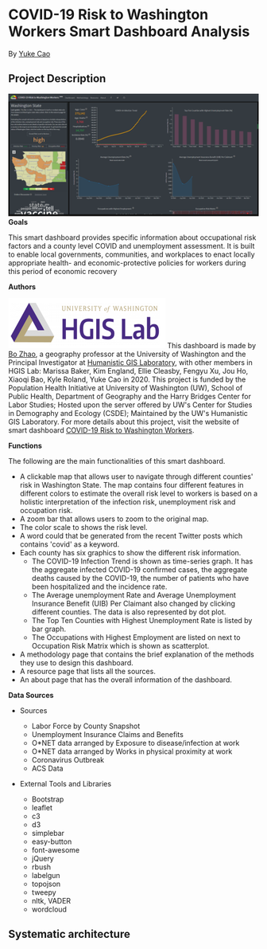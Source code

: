 # COVID-19 Risk to Washington Workers Smart Dashboard Analysis

By [Yuke Cao](https://www.linkedin.com/in/yuke-cao-261838191/)

## Project Description
![cover](img/cover.png)
**Goals**

This smart dashboard provides specific information about occupational risk factors and a county level COVID and unemployment assessment. It is built to enable local governments, communities, and workplaces to enact locally appropriate health- and economic-protective policies for workers during this period of economic recovery

**Authors**

![hgis](img/hgis.png)
This dashboard is made by [Bo Zhao](https://github.com/jakobzhao), a geography professor at the University of Washington and the Principal Investigator at [Humanistic GIS Laboratory](https://hgis.uw.edu/), with other members in HGIS Lab: Marissa Baker, Kim England, Ellie Cleasby, Fengyu Xu, Jou Ho, Xiaoqi Bao, Kyle Roland, Yuke Cao in 2020. This project is funded by the Population Health Initiative at University of Washington (UW), School of Public Health, Department of Geography and the Harry Bridges Center for Labor Studies; Hosted upon the server offered by UW's Center for Studies in Demography and Ecology (CSDE); Maintained by the UW's Humanistic GIS Laboratory. For more details about this project, visit the website of smart dashboard [COVID-19 Risk to Washington Workers](https://hgis.uw.edu/covid19-workers).

**Functions**

The following are the main functionalities of this smart dashboard.
- A clickable map that allows user to navigate through different counties' risk in Washington State. The map contains four different features in different colors to estimate the overall risk level to workers is based on a holistic interpretation of the infection risk, unemployment risk and occupation risk.
- A zoom bar that allows users to zoom to the original map.
- The color scale to shows the risk level.
- A word could that be generated from the recent Twitter posts which contains 'covid' as a keyword.
- Each county has six graphics to show the different risk information.
  - The COVID-19 Infection Trend is shown as time-series graph. It has the aggregate infected COVID-19 confirmed cases, the aggregate deaths caused by the COVID-19, the number of patients who have been hospitalized and the incidence rate.
  - The Average unemployment Rate and Average Unemployment Insurance Benefit (UIB) Per Claimant also changed by clicking different counties. The data is also represented by dot plot.
  - The Top Ten Counties with Highest Unemployment Rate is listed by bar graph.
  - The Occupations with Highest Employment are listed on next to Occupation Risk Matrix which is shown as scatterplot.
- A methodology page that contains the brief explanation of the methods they use to design this dashboard.
- A resource page that lists all the sources.
- An about page that has the overall information of the dashboard.

**Data Sources**

- Sources
  - Labor Force by County Snapshot
  - Unemployment Insurance Claims and Benefits
  - O*NET data arranged by Exposure to disease/infection at work
  - O*NET data arranged by Works in physical proximity at work
  - Coronavirus Outbreak
  - ACS Data

- External Tools and Libraries
  - Bootstrap
  - leaflet
  - c3
  - d3
  - simplebar
  - easy-button
  - font-awesome
  - jQuery
  - rbush
  - labelgun
  - topojson
  - tweepy
  - nltk, VADER
  - wordcloud

## Systematic architecture
